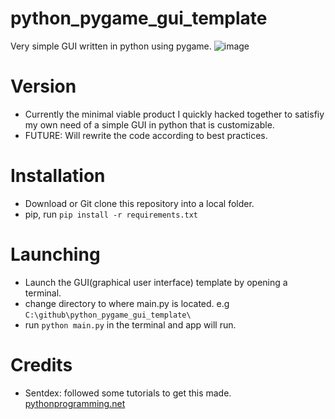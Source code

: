 # python_pygame_gui_template
Very simple GUI written in python using pygame.
![image](http://i1259.photobucket.com/albums/ii550/leonh316/demopythonpygametemplateGUI_zpssg6xco2i.png)

# Version

- Currently the minimal viable product I quickly hacked together to satisfiy my own need of a simple GUI in python that is customizable.
- FUTURE: Will rewrite the code according to best practices.

# Installation

- Download or Git clone this repository into a local folder.
- pip, run ```pip install -r requirements.txt```

# Launching

- Launch the GUI(graphical user interface) template by opening a terminal.
- change directory to where main.py is located. e.g  ```C:\github\python_pygame_gui_template\```
- run ```python main.py``` in the terminal and app will run.

# Credits

- Sentdex: followed some tutorials to get this made. [pythonprogramming.net](https://pythonprogramming.net/pygame-python-3-part-1-intro)
